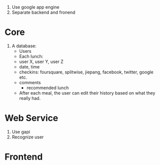 1. Use google app engine
2. Separate backend and fronend


Core
====
1. A database:
    * Users
    * Each lunch:
	* user X, user Y, user Z
	* date, time
	* checkins: foursquare, splitwise, jiepang, facebook, twitter, google etc.
	* comments
        * recommended lunch
    * After each meal, the user can edit their history based
      on what they really had.


Web Service
===========
1. Use gapi
2. Recognize user



Frontend
========
